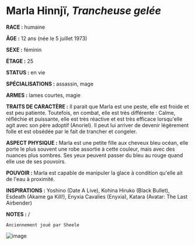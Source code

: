 # Marla Hinnjï, *Trancheuse gelée*

**RACE :** humaine

**ÂGE :** 12 ans (née le 5 juillet 1973)

**SEXE :** féminin

**ÉTAGE :** 25

**STATUS :** en vie

**SPÉCIALISATIONS :** assassin, mage

**ARMES :** lames courtes, magie

**TRAITS DE CARACTÈRE :** Il parait que Marla est une peste, elle est froide et est peu patiente. Toutefois, en combat, elle est très différente : Calme, réfléchie et puissante, elle est très réactive et est très efficace lorsqu'elle agit avec son père adoptif (Anoriel). Il peut lui arriver de devenir légèrement folle et est obsédée par le fait de trancher et congeler.

**ASPECT PHYSIQUE :** Marla est une petite fille aux cheveux bleu océan, elle porte le plus souvent une robe assortie à cette couleur, mais avec des nuances plus sombres. Ses yeux peuvent passer du bleu au rouge quand elle use de ses pouvoirs.

**POUVOIR :** Marla est capable de manipuler la glace à condition qu'elle ait de l'eau à proximité.

**INSPIRATIONS :** Yoshino (Date A Live), Kohina Hiruko (Black Bullet), Esdeath (Akame ga Kill!), Enyxia Cavalies (Enyxia), Katara (Avatar: The Last Airbender)

**NOTES :** /

`Anciennement joué par Sheele`

![image](https://enyxia.alkanife.fr/images/characters/marla.png)